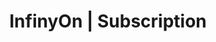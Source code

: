 ---
title: "InfinyOn | Subscription"
content:
  title: "Subscription Confirmed"
  description: "Thank you for signing up to the InfinyOn newsletter." 
---